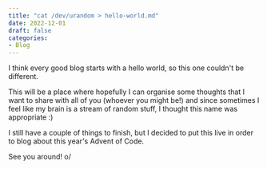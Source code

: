 ```yaml
---
title: "cat /dev/urandom > hello-world.md"
date: 2022-12-01
draft: false
categories:
- Blog
---
```


I think every good blog starts with a hello world, so this one couldn't be different.

This will be a place where hopefully I can organise some thoughts that I want to share with
all of you (whoever you might be!) and since sometimes I feel like my brain is a stream of
random stuff, I thought this name was appropriate :)

I still have a couple of things to finish, but I decided to put this live in order to blog about
this year's Advent of Code.

See you around! o/
